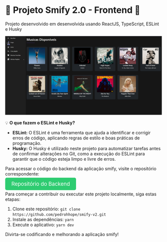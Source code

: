 
<h1>🚀 Projeto Smify 2.0 - Frontend 🚀</h1>

<p>Projeto desenvolvido em desenvolvida usando ReactJS, TypeScript, ESLint e Husky</p></p>

<img src="./githubAsset/readmeImage.png" />

<p>💡 <strong>O que fazem o ESLint e Husky?</strong></p>
<ul>
    <li><strong>ESLint:</strong> O ESLint é uma ferramenta que ajuda a identificar e corrigir erros de código, aplicando regras de estilo e boas práticas de programação.</li>
    <li><strong>Husky:</strong> O Husky é utilizado neste projeto para automatizar tarefas antes de confirmar alterações no Git, como a execução do ESLint para garantir que o código esteja limpo e livre de erros.</li>
</ul>

<p>Para acessar o código do backend da aplicação smify, visite o repositório correspondente:</p>

<a href="https://github.com/seu-usuario/smify-backend" style="font-size: 1.2em; background-color: #2ecc71; color: #fff; padding: 10px 20px; text-decoration: none; border-radius: 5px;">Repositório do Backend</a>

<p>Para começar a contribuir ou executar este projeto localmente, siga estas etapas:</p>

<ol>
    <li>Clone este repositório: <code>git clone https://github.com/pedrohhope/smify-v2.git</code></li>
    <li>Instale as dependências: <code>yarn</code></li>
    <li>Execute o aplicativo: <code>yarn dev</code></li>
</ol>

<p>Divirta-se codificando e melhorando a aplicação smify!</p>

